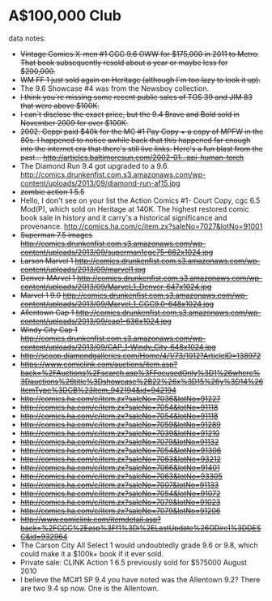A$100,000 Club
==========

data notes:

- ~~Vintage Comics X-men #1 CGC 9.6 OWW for $175,000 in 2011 to Metro. That book subsequently resold about a year or maybe less for $200,000.~~
- ~~WM FF 1 just sold again on Heritage (although I`m too lazy to look it up).~~
- The 9.6 Showcase #4 was from the Newsboy collection.
- ~~I think you`re missing some recent public sales of TOS 39 and JIM 83 that were above $100K.~~
- ~~I can`t disclose the exact price, but the 9.4 Brave and Bold sold in November 2009 for over $100K.~~
- ~~2002. Geppi paid $40k for the MC #1 Pay Copy + a copy of MPFW in the 80s. I happened to notice awhile back that this happened far enough into the internet era that there's still live links. Here's a fun blast from the past... http://articles.baltimoresun.com/2002-01...ppi-human-torch~~
-  The Diamond Run 9.4 got upgraded to a 9.6. http://comics.drunkenfist.com.s3.amazonaws.com/wp-content/uploads/2013/09/diamond-run-af15.jpg
-  ~~zombie action 1 5.5~~
-  Hello, I don't see on your list the Action Comics #1- Court Copy, cgc 6.5 Mod(P), which sold on Heritage at 140K. The highest restored comic book sale in history and it carry's a historical significance and provenance. http://comics.ha.com/c/item.zx?saleNo=7027&lotNo=91001
-  ~~Superman 7.5 images http://comics.drunkenfist.com.s3.amazonaws.com/wp-content/uploads/2013/09/superman1cgc75-662x1024.jpg~~
-  ~~Larson Marvel 1 http://comics.drunkenfist.com.s3.amazonaws.com/wp-content/uploads/2013/09/marvel1.jpg~~
-  ~~Denver MArvel 1 http://comics.drunkenfist.com.s3.amazonaws.com/wp-content/uploads/2013/09/Marvel_1_Denver-647x1024.jpg~~
-  ~~Marvel 1 9.0 http://comics.drunkenfist.com.s3.amazonaws.com/wp-content/uploads/2013/09/Marvel_1_CGC9.0-648x1024.jpg~~
-  ~~Allentown Cap 1 http://comics.drunkenfist.com.s3.amazonaws.com/wp-content/uploads/2013/09/cap1-636x1024.jpg~~
-  ~~Windy City Cap 1 http://comics.drunkenfist.com.s3.amazonaws.com/wp-content/uploads/2013/09/CAP_1-Windy_City-648x1024.jpg~~
-  ~~http://scoop.diamondgalleries.com/Home/4/1/73/1012?ArticleID=138972~~
-  ~~https://www.comiclink.com/auctions/item.asp?back=%2FAuctions%2Fsearch.asp%3FFocusedOnly%3D1%26where%3Dauctions%26title%3Dshowcase%2B22%26x%3D15%26y%3D14%26ItemType%3DCB%23Item_942194&id=942194~~
-  ~~http://comics.ha.com/c/item.zx?saleNo=7036&lotNo=91227~~
-  ~~http://comics.ha.com/c/item.zx?saleNo=7054&lotNo=91118~~
-  ~~http://comics.ha.com/c/item.zx?saleNo=7054&lotNo=91118~~
-  ~~http://comics.ha.com/c/item.zx?saleNo=7059&lotNo=91289~~
-  ~~http://comics.ha.com/c/item.zx?saleNo=7039&lotNo=91210~~
-  ~~http://comics.ha.com/c/item.zx?saleNo=7079&lotNo=91132~~
-  ~~http://comics.ha.com/c/item.zx?saleNo=7054&lotNo=91306~~
-  ~~http://comics.ha.com/c/item.zx?saleNo=7063&lotNo=93212~~
-  ~~http://comics.ha.com/c/item.zx?saleNo=7066&lotNo=91401~~
-  ~~http://comics.ha.com/c/item.zx?saleNo=7063&lotNo=93305~~
-  ~~http://comics.ha.com/c/item.zx?saleNo=7007&lotNo=91133~~
-  ~~http://comics.ha.com/c/item.zx?saleNo=7054&lotNo=91072~~
-  ~~http://comics.ha.com/c/item.zx?saleNo=7079&lotNo=91023~~
-  ~~http://comics.ha.com/c/item.zx?saleNo=7079&lotNo=91206~~
-  ~~http://www.comiclink.com/itemdetail.asp?back=%2FCGC%2Easp%3Ff1%3Di%2ELastUpdate%26ODire1%3DDESC&id=932964~~
- The Carson City All Select 1 would undoubtedly grade 9.6 or 9.8, which could make it a $100k+ book if it ever sold.
- Private sale: CLINK Action 1 6.5 previously sold for $575000 August 2010
- I believe the MC#1 SP 9.4 you have noted was the Allentown 9.2? There are two 9.4 sp now. One is the Allentown.

